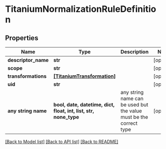 # TitaniumNormalizationRuleDefinition


## Properties
Name | Type | Description | Notes
------------ | ------------- | ------------- | -------------
**descriptor_name** | **str** |  | [optional] 
**scope** | **str** |  | [optional] 
**transformations** | [**[TitaniumTransformation]**](TitaniumTransformation.md) |  | [optional] 
**uid** | **str** |  | [optional] 
**any string name** | **bool, date, datetime, dict, float, int, list, str, none_type** | any string name can be used but the value must be the correct type | [optional]

[[Back to Model list]](../README.md#documentation-for-models) [[Back to API list]](../README.md#documentation-for-api-endpoints) [[Back to README]](../README.md)


